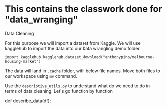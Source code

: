 # This contains the classwork done for "data_wranging"

Data Cleaning

For this purpose we will import a dataset from Kaggle. We will use kagglehub to import the data into our Data wrangling demo folder.

`
import kagglehub
kagglehub.dataset_download("anthonypino/melbourne-housing-market")
`

The data will land in `.cache` folder, with below file names. Move both files to our workspace using `mv` command.

Use the `descriptive_utils.py` to understand what do we need to do in terms of data cleaning. Let's go function by function

def describe_data(df):

